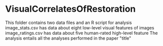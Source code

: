# VisualCorrelatesOfRestoration
This folder contains two data files and an R script for analysis
image_stats.csv has data about eight low-level visual features of images
image_ratings.csv has data about five human-rated high-level feature
The analysis entails all the analyses performed in the paper "title"
